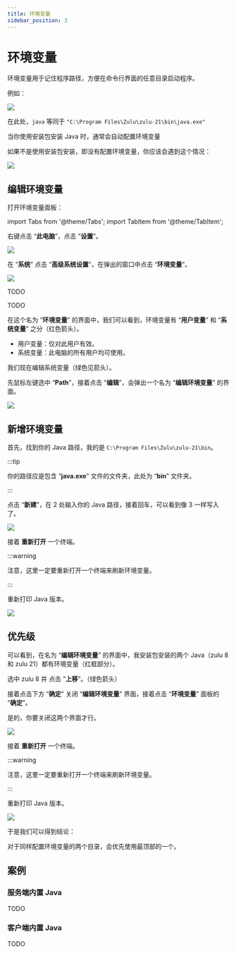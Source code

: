 ```yaml
---
title: 环境变量
sidebar_position: 3
---
```


# 环境变量

环境变量用于记住程序路径，方便在命令行界面的任意目录启动程序。

例如：

![](./_images/environment-1.png)

在此处，`java` 等同于 `"C:\Program Files\Zulu\zulu-21\bin\java.exe"`

当你使用安装包安装 Java 时，通常会自动配置环境变量

如果不是使用安装包安装，即没有配置环境变量，你应该会遇到这个情况：

![](./_images/environment-no.png)

## 编辑环境变量

打开环境变量面板：

import Tabs from '@theme/Tabs';
import TabItem from '@theme/TabItem';

<Tabs queryString="environment">
<TabItem value="11" label="Windows 11">

右键点击 “**此电脑**”，点击 “**设置**”。

![](./_images/environment-11-1.png)

在 “**系统**” 点击 “**高级系统设置**”，在弹出的窗口中点击 “**环境变量**”。

![](./_images/environment-11-2.png)

</TabItem>
<TabItem value="10" label="Windows 10">

TODO

</TabItem>
<TabItem value="server" label="Windows Server">

TODO

</TabItem>
</Tabs>

在这个名为 “**环境变量**” 的界面中，我们可以看到，环境变量有 “**用户变量**” 和 “**系统变量**” 之分（红色箭头）。

- 用户变量：仅对此用户有效。
- 系统变量：此电脑的所有用户均可使用。

我们现在编辑系统变量（绿色见箭头）。

先鼠标左键选中 “**Path**”，接着点击 “**编辑**”，会弹出一个名为 “**编辑环境变量**” 的界面。

![](./_images/environment-2.png)

## 新增环境变量

首先，找到你的 Java 路径，我的是 `C:\Program Files\Zulu\zulu-21\bin`。

:::tip

你的路径应是包含 “**java.exe**” 文件的文件夹，此处为 “**bin**” 文件夹。

:::

点击 “**新建**”，在 2 处输入你的 Java 路径，接着回车，可以看到像 3 一样写入了。

![](./_images/environment-new-1.png)

接着 **重新打开** 一个终端。

:::warning

注意，这里一定要重新打开一个终端来刷新环境变量。

:::

重新打印 Java 版本。

![](./_images/environment-new-2.png)

## 优先级

可以看到，在名为 “**编辑环境变量**” 的界面中，我安装包安装的两个 Java（zulu 8 和 zulu 21）都有环境变量（红框部分）。

选中 zulu 8 并 点击 “**上移**”。（绿色箭头）

接着点击下方 “**确定**” 关闭 “**编辑环境变量**” 界面，接着点击 “**环境变量**” 面板的 “**确定**”。

是的，你要关闭这两个界面才行。

![](./_images/environment-3.png)

接着 **重新打开** 一个终端。

:::warning

注意，这里一定要重新打开一个终端来刷新环境变量。

:::

重新打印 Java 版本。

![](./_images/environment-4.png)

于是我们可以得到结论：

对于同样配置环境变量的两个目录，会优先使用最顶部的一个。

## 案例

### 服务端内置 Java

TODO

### 客户端内置 Java

TODO
